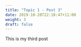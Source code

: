 ```yaml
---
title: "Topic 1 - Post 3"
date: 2019-10-28T22:18:47+11:00
weight: 3
draft: false
---
```


This is my third post
